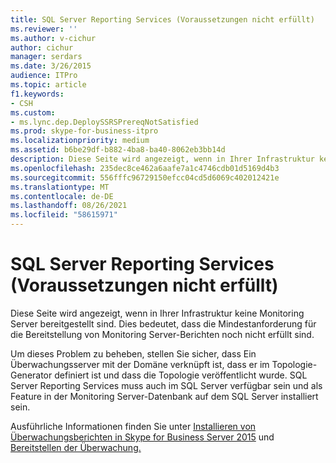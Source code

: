 ```yaml
---
title: SQL Server Reporting Services (Voraussetzungen nicht erfüllt)
ms.reviewer: ''
ms.author: v-cichur
author: cichur
manager: serdars
ms.date: 3/26/2015
audience: ITPro
ms.topic: article
f1.keywords:
- CSH
ms.custom:
- ms.lync.dep.DeploySSRSPrereqNotSatisfied
ms.prod: skype-for-business-itpro
ms.localizationpriority: medium
ms.assetid: b6be29df-b882-4ba8-ba40-8062eb3bb14d
description: Diese Seite wird angezeigt, wenn in Ihrer Infrastruktur keine Monitoring Server bereitgestellt sind. Dies bedeutet, dass die Mindestanforderung für die Bereitstellung von Monitoring Server-Berichten noch nicht erfüllt sind.
ms.openlocfilehash: 235dec8ce462a6aafe7a1c4746cdb01d5169d4b3
ms.sourcegitcommit: 556fffc96729150efcc04cd5d6069c402012421e
ms.translationtype: MT
ms.contentlocale: de-DE
ms.lasthandoff: 08/26/2021
ms.locfileid: "58615971"
---
```

# <a name="sql-server-reporting-services-prerequisites-not-satisfied"></a>SQL Server Reporting Services (Voraussetzungen nicht erfüllt)

Diese Seite wird angezeigt, wenn in Ihrer Infrastruktur keine Monitoring Server bereitgestellt sind. Dies bedeutet, dass die Mindestanforderung für die Bereitstellung von Monitoring Server-Berichten noch nicht erfüllt sind.

Um dieses Problem zu beheben, stellen Sie sicher, dass Ein Überwachungsserver mit der Domäne verknüpft ist, dass er im Topologie-Generator definiert ist und dass die Topologie veröffentlicht wurde. SQL Server Reporting Services muss auch im SQL Server verfügbar sein und als Feature in der Monitoring Server-Datenbank auf dem SQL Server installiert sein.

Ausführliche Informationen finden Sie unter [Installieren von Überwachungsberichten in Skype for Business Server 2015](../../deploy/deploy-monitoring/install-monitoring-reports.md) und [Bereitstellen der Überwachung.](/previous-versions/office/lync-server-2013/lync-server-2013-deploying-monitoring)